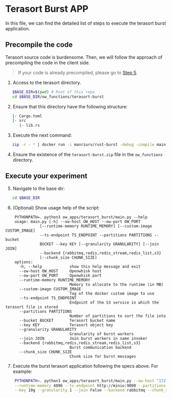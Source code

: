 # Terasort Burst APP
In this file, we can find the detailed list of steps to execute the terasort burst application.

## Precompile the code
Terasort source code is burdensome. Then, we will follow the approach of precompiling the code in the client side.

> If your code is already precompiled, please go to [Step 5](#execute-your-experiment).

1. Access to the terasort directory. 

```bash
   $BASE_DIR=$(pwd) # Root of this repo
   cd $BASE_DIR/ow_functions/terasort-burst
```

2. Ensure that this directory have the following structure: 

```bash
   |- Cargo.toml
   |- src
      |- lib.rs
```

3. Execute the next command:

```bash
   zip -r - * | docker run -i manriurv/rust-burst -debug -compile main > ../terasort-burst.zip
```
4. Ensure the existence of the `terasort-burst.zip` file in the `ow_functions` directory.

## Execute your experiment

5. Navigate to the base dir:

```bash
   cd $BASE_DIR
```
6. (Optional) Show usage help of the script:


```
    PYTHONPATH=. python3 ow_apps/terasort_burst/main.py --help
    usage: main.py [-h] --ow-host OW_HOST --ow-port OW_PORT
               [--runtime-memory RUNTIME_MEMORY] [--custom-image CUSTOM_IMAGE]
               --ts-endpoint TS_ENDPOINT --partitions PARTITIONS --bucket
               BUCKET --key KEY [--granularity GRANULARITY] [--join JOIN]
               --backend {rabbitmq,redis,redis_stream,redis_list,s3}
               [--chunk_size CHUNK_SIZE]
    options:
      -h, --help            show this help message and exit
      --ow-host OW_HOST     Openwhisk host
      --ow-port OW_PORT     Openwhisk port
      --runtime-memory RUNTIME_MEMORY
                            Memory to allocate to the runtime (in MB)
      --custom-image CUSTOM_IMAGE
                            Tag of the docker custom image to use
      --ts-endpoint TS_ENDPOINT
                            Endpoint of the S3 service in which the terasort file is stored
      --partitions PARTITIONS
                            Number of partitions to sort the file into
      --bucket BUCKET       Terasort bucket name
      --key KEY             Terasort object key
      --granularity GRANULARITY
                            Granularity of burst workers
      --join JOIN           Join burst workers in same invoker
      --backend {rabbitmq,redis,redis_stream,redis_list,s3}
                            Burst communication backend
      --chunk_size CHUNK_SIZE
                            Chunk size for burst messages

```

7. Execute the burst terasort application following the specs above. For example:

```bash
    PYTHONPATH=. python3 ow_apps/terasort_burst/main.py --ow-host "172.17.0.1" --ow-port 3233 \
    --runtime-memory 4096 --ts-endpoint http://minio:9000 --partitions 10 --bucket terasort \
    --key 10g --granularity 1 --join False --backend rabbitmq --chunk_size 32
```

